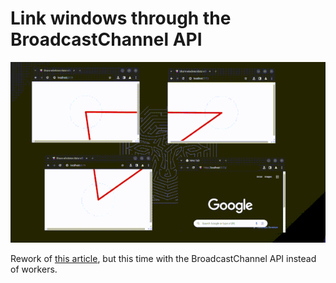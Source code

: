 # Link windows through the BroadcastChannel API

![Exemple](https://github.com/Axiol/linked-windows-broadcast-api/blob/main/public/exemple.gif?raw=true)

Rework of [this article](https://dev.to/notachraf/sharing-a-state-between-windows-without-a-serve-23an), but this time with the BroadcastChannel API instead of workers.